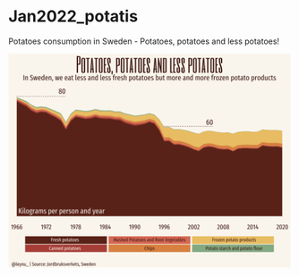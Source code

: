 # Jan2022_potatis

Potatoes consumption in Sweden - Potatoes, potatoes and less potatoes!

![](Potatoes.png)
